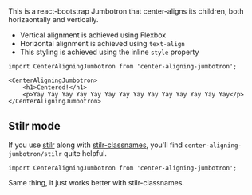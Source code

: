 # <CenterAligningJumbotron>

This is a react-bootstrap Jumbotron that center-aligns its children, both
horizaontally and vertically.

- Vertical alignment is achieved using Flexbox
- Horizontal alignment is achieved using `text-align`
- This styling is achieved using the inline `style` property

```JSX
import CenterAligningJumbotron from 'center-aligning-jumbotron';

<CenterAligningJumbotron>
    <h1>Centered!</h1>
    <p>Yay Yay Yay Yay Yay Yay Yay Yay Yay Yay Yay Yay Yay Yay</p>
</CenterAligningJumbotron>
```

## Stilr mode

If you use [stilr](https://github.com/kodyl/stilr) along with
[stilr-classnames](https://www.npmjs.com/package/stilr-classnames), you'll find
`center-aligning-jumbotron/stilr` quite helpful.

```JSX
import CenterAligningJumbotron from 'center-aligning-jumbotron';
```

Same thing, it just works better with stilr-classnames.
